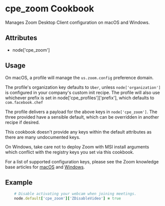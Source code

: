cpe_zoom Cookbook
========================
Manages Zoom Desktop Client configuration on macOS and Windows.


Attributes
----------
* node['cpe_zoom']

Usage
-----
On macOS, a profile will manage the `us.zoom.config` preference domain.

The profile's organization key defaults to `Uber`, unless `node['organization']` is
configured in your company's custom init recipe. The profile will also use
whichever prefix is set in node['cpe_profiles']['prefix'], which defaults to `com.facebook.chef`

The profile delivers a payload for the above keys in `node['cpe_zoom']`. The three provided have a sensible default, which can be overridden in another recipe if desired.

This cookbook doesn't provide any keys within the default attributes as there are many undocumented keys.

On Windows, take care not to deploy Zoom with MSI install arguments which conflict with the registry keys you set via this cookbook.

For a list of supported configuration keys, please see the Zoom knowledge base articles for [macOS](https://support.zoom.us/hc/en-us/articles/115001799006-Mass-Deployment-with-Preconfigured-Settings-for-Mac) and [Windows](https://support.zoom.us/hc/en-us/articles/201362163).

Example
-----
```ruby
    # Disable activating your webcam when joining meetings.
    node.default['cpe_zoom']['ZDisableVideo'] = true
```
